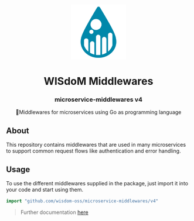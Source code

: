 <div align="center">
<img height="150px" src="https://raw.githubusercontent.com/wisdom-oss/brand/main/svg/standalone_color.svg">
<h1>WISdoM Middlewares</h1>
<h3>microservice-middlewares v4</h3>
<p>🚦Middlewares for microservices using Go as programming language</p>
</div>

## About
This repository contains middlewares that are used in many microservices to
support common request flows like authentication and error handling.

## Usage
To use the different middlewares supplied in the package, just import it into
your code and start using them.
```go
import "github.com/wisdom-oss/microservice-middlewares/v4"
```

> Further documentation [here](docs.md)